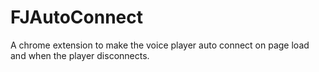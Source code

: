 # FJAutoConnect
A chrome extension to make the voice player auto connect on page load and when the player disconnects. 
